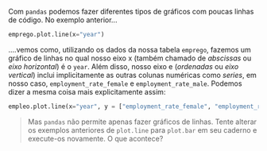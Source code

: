 Com `pandas` podemos fazer diferentes tipos de gráficos com poucas linhas de código. No exemplo anterior...

```python
emprego.plot.line(x="year")
```

....vemos como, utilizando os dados da nossa tabela `emprego`, fazemos um gráfico de linhas no qual nosso eixo x (também chamado de _abscissas_ ou _eixo horizontal_) é o `year`. Além disso, nosso eixo e (_ordenadas_ ou _eixo vertical_) inclui implicitamente as outras colunas numéricas como _series_, em nosso caso, `employment_rate_female` e `employment_rate_male`. Podemos dizer a mesma coisa mais explicitamente assim:

```python
empleo.plot.line(x="year", y = ["employment_rate_female", "employment_rate_male"])
```

> Mas `pandas` não permite apenas fazer gráficos de linhas. Tente alterar os exemplos anteriores de `plot.line` para `plot.bar` em seu caderno e execute-os novamente. O que acontece?
